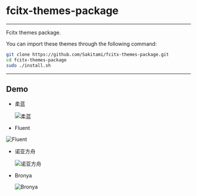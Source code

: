 # fcitx-themes-package

---

Fcitx themes package.

You can import these themes through the following command:

```bash
git clone https://github.com/Sakitami/fcitx-themes-package.git
cd fcitx-themes-package
sudo ./install.sh
```



---

## Demo



- 柔蓝

  ![柔蓝](https://i.loli.net/2020/04/13/e8wQSkxh4tCYcbs.png)



- Fluent

![Fluent](https://i.loli.net/2020/04/13/162iwPQEbsrUGax.png)



- 诺亚方舟

  ![诺亚方舟](https://i.loli.net/2020/04/13/K6TpyD42vSY87Zm.png)



- Bronya

  ![Bronya](https://i.loli.net/2020/04/13/pGgFr8ixtSIHMuv.png)